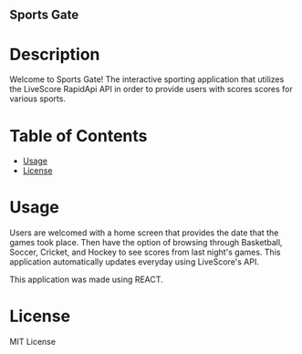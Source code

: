 ## Sports Gate

# Description
Welcome to Sports Gate!
The interactive sporting application that utilizes the LiveScore RapidApi API in order to provide users with scores scores for various sports.
# Table of Contents
- [Usage](#usage)
- [License](#license)
# Usage
Users are welcomed with a home screen that provides the date that the games took place. Then have the option of browsing through Basketball, Soccer, Cricket, and Hockey to see  scores from last night's games. This application automatically updates everyday using LiveScore's API.

This application was made using REACT.
# License
MIT License